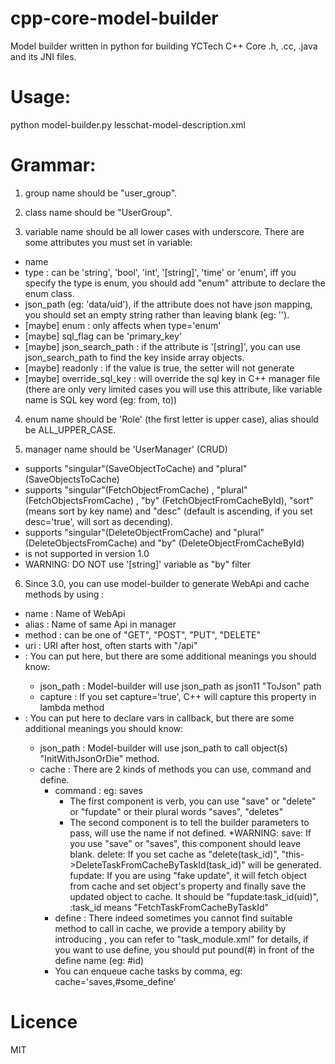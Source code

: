 # cpp-core-model-builder

Model builder written in python for building YCTech C++ Core .h, .cc, .java and its JNI files.


# Usage:
python model-builder.py lesschat-model-description.xml


# Grammar:
1. group name should be "user_group".

2. class name should be "UserGroup".

3. variable name should be all lower cases with underscore. There are some attributes you must set in variable:
  - name
  - type : can be 'string', 'bool', 'int', '[string]', 'time'
           or 'enum', iff you specify the type is enum, you should add "enum" attribute to declare the enum class.
  - json_path (eg: 'data/uid'), if the attribute does not have json mapping, you should set an empty string rather than leaving blank (eg: '').
  - [maybe] enum : only affects when type='enum'
  - [maybe] sql_flag can be 'primary_key'
  - [maybe] json_search_path : if the attribute is '[string]', you can use json_search_path to find the key inside array objects.
  - [maybe] readonly : if the value is true, the setter will not generate
  - [maybe] override_sql_key : will override the sql key in C++ manager file (there are only very limited cases you will use this attribute, like variable name is SQL key word (eg: from, to))

4. enum name should be 'Role' (the first letter is upper case), alias should be ALL_UPPER_CASE.

5. manager name should be 'UserManager' (CRUD)
  - <save/> supports "singular"(SaveObjectToCache) and "plural"(SaveObjectsToCache)
  - <fetch/> supports "singular"(FetchObjectFromCache) , "plural"(FetchObjectsFromCache) , "by" (FetchObjectFromCacheById), "sort" (means sort by key name) and "desc" (default is ascending, if you set desc='true', will sort as decending).
  - <delete/> supports "singular"(DeleteObjectFromCache) and "plural"(DeleteObjectsFromCache) and "by" (DeleteObjectFromCacheById)
  - <update/> is not supported in version 1.0
  - WARNING: DO NOT use '[string]' variable as "by" filter

6. Since 3.0, you can use model-builder to generate WebApi and cache methods by using <api/>:
  - name : Name of WebApi
  - alias : Name of same Api in manager
  - method : can be one of "GET", "POST", "PUT", "DELETE"
  - uri : URI after host, often starts with "/api"
  - <inputs/> : You can put <variable/> here, but there are some additional meanings you should know:
    - json_path : Model-builder will use json_path as json11 "ToJson" path
    - capture : If you set capture='true', C++ will capture this property in lambda method
  - <outputs/> : You can put <variable/> here to declare vars in callback, but there are some additional meanings you should know:
    - json_path : Model-builder will use json_path to call object(s) "InitWithJsonOrDie" method.
    - cache : There are 2 kinds of methods you can use, command and define.
      - command : eg: saves
        - The first component is verb, you can use "save" or "delete" or "fupdate" or their plural words "saves", "deletes"
        - The second component is to tell the builder parameters to pass, will use the <variable/> name if not defined.
          *WARNING:
          save: If you use "save" or "saves", this component should leave blank.
          delete: If you set cache as "delete(task_id)", "this->DeleteTaskFromCacheByTaskId(task_id)" will be generated.
          fupdate: If you are using "fake update", it will fetch object from cache and set object's property and finally save the updated object to cache.
            It should be "fupdate:task_id(uid)", :task_id means "FetchTaskFromCacheByTaskId"
      - define : There indeed sometimes you cannot find suitable method to call in cache, we provide a tempory ability by introducing <define name='id' description='c++_method'/>, you can refer to "task_module.xml" for details, if you want to use define, you should put pound(#) in front of the define name (eg: #id)
      - You can enqueue cache tasks by comma, eg: cache='saves,#some_define'

# Licence
MIT
